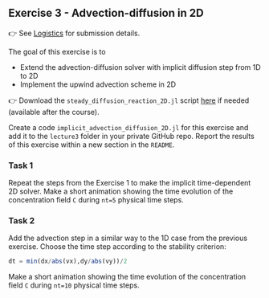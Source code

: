<!--This file was generated, do not modify it.-->
## Exercise 3 - **Advection-diffusion in 2D**

👉 See [Logistics](/logistics/#submission) for submission details.

The goal of this exercise is to
- Extend the advection-diffusion solver with implicit diffusion step from 1D to 2D
- Implement the upwind advection scheme in 2D

👉 Download the `steady_diffusion_reaction_2D.jl` script [here](https://github.com/eth-vaw-glaciology/course-101-0250-00/blob/main/scripts/) if needed (available after the course).

Create a code `implicit_advection_diffusion_2D.jl` for this exercise and add it to the `lecture3` folder in your private GitHub repo. Report the results of this exercise within a new section in the `README`.

### Task 1
Repeat the steps from the Exercise 1 to make the implicit time-dependent 2D solver. Make a short animation showing the time evolution of the concentration field `C` during `nt=5` physical time steps.

### Task 2
Add the advection step in a similar way to the 1D case from the previous exercise. Choose the time step according to the stability criterion:

```julia
dt = min(dx/abs(vx),dy/abs(vy))/2
```

Make a short animation showing the time evolution of the concentration field `C` during `nt=10` physical time steps.

